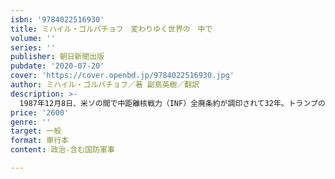 ```yaml
---
isbn: '9784022516930'
title: ミハイル・ゴルバチョフ　変わりゆく世界の　中で
volume: ''
series: ''
publisher: 朝日新聞出版
pubdate: '2020-07-20'
cover: 'https://cover.openbd.jp/9784022516930.jpg'
author: ミハイル・ゴルバチョフ／著 副島英樹／翻訳
description: >-
  1987年12月8日、米ソの間で中距離核戦力（INF）全廃条約が調印されて32年。トランプの米国が条約破棄を表明し、翌年失効した。「新冷戦の始まり」との声も聞かれる世界はどこへ行くのか。ノーベル平和賞のゴルバチョフが当時と今を語り尽くす。解説・佐藤優
price: '2600'
genre: ''
target: 一般
format: 単行本
content: 政治-含む国防軍事

---
```

